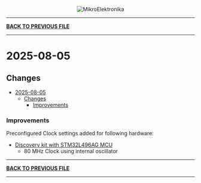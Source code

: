 
<p align="center">
  <img src="http://www.mikroe.com/img/designs/beta/logo_small.png?raw=true" alt="MikroElektronika"/>
</p>

---

**[BACK TO PREVIOUS FILE](../changelog.md)**

---

# 2025-08-05

## Changes

- [2025-08-05](#2025-08-05)
  - [Changes](#changes)
    + [Improvements](#improvements)

### Improvements

Preconfigured Clock settings added for following hardware:

+ [Discovery kit with STM32L496AG MCU](https://www.st.com/content/st_com/en/products/evaluation-tools/product-evaluation-tools/mcu-mpu-eval-tools/stm32-mcu-mpu-eval-tools/stm32-discovery-kits/32l496gdiscovery.html)
  + 80 MHz Clock using internal oscillator

---

**[BACK TO PREVIOUS FILE](../changelog.md)**

---
